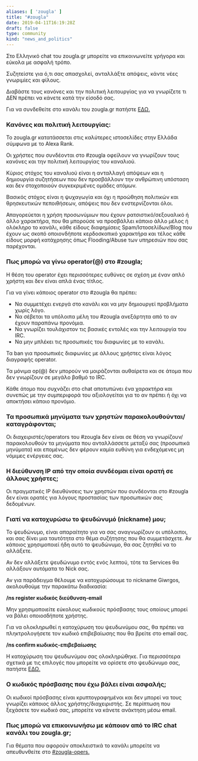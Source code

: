 ```yaml
---
aliases: [ 'zougla' ]
title: "#zougla"
date: 2019-04-11T16:19:28Z
draft: false
type: community
kind: "news_and_politics"
---
```


Στο Ελληνικό chat του zougla.gr μπορείτε να επικοινωνείτε γρήγορα και εύκολα με ασφαλή τρόπο.

Συζητείστε για ό,τι σας απασχολεί, ανταλλάξτε απόψεις, κάντε νέες γνωριμίες και φίλους.

Διαβάστε τους κανόνες και την πολιτική λειτουργίας για να γνωρίζετε τι ΔΕΝ πρέπει να κάνετε κατά την είσοδό σας.

Για να συνδεθείτε στο κανάλι του zougla.gr πατήστε [ΕΔΩ.](https://webchat.snoonet.org/#zougla)

### Κανόνες και πολιτική λειτουργίας:

Το zougla.gr κατατάσσεται στις καλύτερες ιστοσελίδες στην Ελλάδα σύμφωνα με το Alexa Rank.

Οι χρήστες που συνδέονται στο #zougla οφείλουν να γνωρίζουν τους κανόνες και την πολιτική λειτουργίας του καναλιού.

Κύριος στόχος του καναλιού είναι η ανταλλαγή απόψεων και η δημιουργία συζητήσεων που δεν προσβάλλουν την ανθρώπινη υπόσταση και δεν στοχοποιούν συγκεκριμένες ομάδες ατόμων.

Βασικός στόχος είναι η ψυχαγωγία και όχι η προώθηση πολιτικών και θρησκευτικών πεποιθήσεων, απόψεις που δεν ενστερνίζονται όλοι.

Απαγορεύεται η χρήση προσωνύμιων που έχουν ρατσιστικό/σεξουαλικό ή άλλο χαρακτήρα, που θα μπορούσε να προσβάλλει κάποιο άλλο μέλος ή ολόκληρο το κανάλι, κάθε είδους διαφημίσεις Spam/Ιστοσελίδων/Blog που έχουν ως σκοπό οποιονδήποτε κερδοσκοπικό χαρακτήρα και τέλος κάθε είδους μορφή κατάχρησης όπως Flooding/Abuse των υπηρεσιών που σας παρέχονται.

### Πως μπορώ να γίνω operator(@) στο #zougla;

Η θέση του operator έχει περισσότερες ευθύνες σε σχέση με έναν απλό χρήστη και δεν είναι απλά ένας τίτλος.

Για να γίνει κάποιος operator στο #zougla θα πρέπει:

* Να συμμετέχει ενεργά στο κανάλι και να μην δημιουργεί προβλήματα χωρίς λόγο.
* Να σέβεται τα υπόλοιπα μέλη του #zougla ανεξάρτητα από το αν έχουν παραπάνω προνόμια.
* Να γνωρίζει τουλάχιστον τις βασικές εντολές και την λειτουργία του IRC.
* Να μην μπλέκει τις προσωπικές του διαφωνίες με το κανάλι.

Τα ban για προσωπικές διαφωνίες με άλλους χρήστες είναι λόγος διαγραφής operator.

Τα μόνιμα op(@) δεν μπορούν να μοιράζονται αυθαίρετα και σε άτομα που δεν γνωρίζουν σε μεγάλο βαθμό το IRC.

Κάθε άτομο που συχνάζει στο chat αποτυπώνει ένα χαρακτήρα και συνεπώς με την συμπεριφορά του αξιολογείται για το αν πρέπει ή όχι να αποκτήσει κάποιο προνόμιο.

### Τα προσωπικά μηνύματα των χρηστών παρακολουθούνται/καταγράφονται;

Οι διαχειριστές/operators του #zougla δεν είναι σε θέση να γνωρίζουν/παρακολουθούν τα μηνύματα που ανταλλάσσετε μεταξύ σας (προσωπικά μηνύματα) και επομένως δεν φέρουν καμία ευθύνη για ενδεχόμενες μη νόμιμες ενέργειες σας.

### Η διεύθυνση IP από την οποία συνδέομαι είναι ορατή σε άλλους χρήστες;

Οι πραγματικές IP διευθύνσεις των χρηστών που συνδέονται στο #zougla δεν είναι ορατές για λόγους προστασίας των προσωπικών σας δεδομένων.

### Γιατί να κατοχυρώσω το ψευδώνυμό (nickname) μου;

Το ψευδώνυμο, είναι απαραίτητο για να σας αναγνωρίζουν οι υπόλοιποι, και σας δίνει μια ταυτότητα στο θέμα συζήτησης που θα συμμετάσχετε. Αν κάποιος χρησιμοποιεί ήδη αυτό το ψευδώνυμο, θα σας ζητηθεί να το αλλάξετε.

Αν δεν αλλάξετε ψευδώνυμο εντός ενός λεπτού, τότε τα Services θα αλλάξουν αυτόματα το Nick σας.

Αν για παράδειγμα θέλουμε να κατοχυρώσουμε το nickname Giwrgos, ακολουθούμε την παρακάτω διαδικασία:

**/ns register κωδικός διεύθυνση-email**

Μην χρησιμοποιείτε εύκολους κωδικούς πρόσβασης τους οποίους μπορεί να βάλει οποιοσδήποτε χρήστης.

Για να ολοκληρωθεί η κατοχύρωση του ψευδωνύμου σας, θα πρέπει να πληκτρολογήσετε τον κωδικό επιβεβαίωσης που θα βρείτε στο email σας.

**/ns confirm κωδικός-επιβεβαίωσης**

Η κατοχύρωση του ψευδωνύμου σας ολοκληρώθηκε. Για περισσότερα σχετικά με τις επιλογές που μπορείτε να ορίσετε στο ψευδώνυμο σας, πατήστε [ΕΔΩ.](https://snoonet.org/anope/#NickServ)

### Ο κωδικός πρόσβασης που έχω βάλει είναι ασφαλής;

Οι κωδικοί πρόσβασης είναι κρυπτογραφημένοι και δεν μπορεί να τους γνωρίζει κάποιος άλλος χρήστης/διαχειριστής. Σε περίπτωση που ξεχάσετε τον κωδικό σας, μπορείτε να κάνετε ανάκτηση μέσω email.

### Πως μπορώ να επικοινωνήσω με κάποιον από το IRC chat κανάλι του zougla.gr;

Για θέματα που αφορούν αποκλειστικά το κανάλι μπορείτε να απευθυνθείτε στο [#zougla-opers.](https://webchat.snoonet.org/#zougla-opers)
